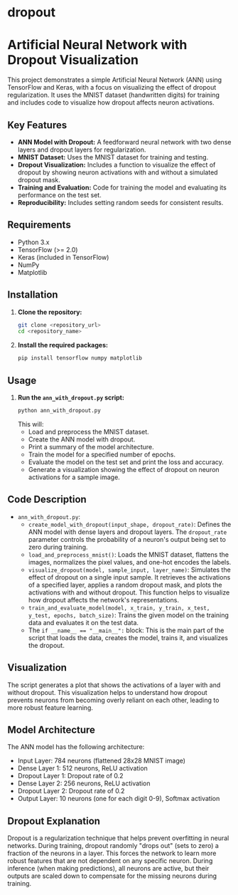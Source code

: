 # dropout
# Artificial Neural Network with Dropout Visualization

This project demonstrates a simple Artificial Neural Network (ANN) using TensorFlow and Keras, with a focus on visualizing the effect of dropout regularization.  It uses the MNIST dataset (handwritten digits) for training and includes code to visualize how dropout affects neuron activations.

## Key Features

* **ANN Model with Dropout:** A feedforward neural network with two dense layers and dropout layers for regularization.
* **MNIST Dataset:** Uses the MNIST dataset for training and testing.
* **Dropout Visualization:** Includes a function to visualize the effect of dropout by showing neuron activations with and without a simulated dropout mask.
* **Training and Evaluation:** Code for training the model and evaluating its performance on the test set.
* **Reproducibility:** Includes setting random seeds for consistent results.

## Requirements

* Python 3.x
* TensorFlow (>= 2.0)
* Keras (included in TensorFlow)
* NumPy
* Matplotlib

## Installation

1.  **Clone the repository:**
    ```bash
    git clone <repository_url>
    cd <repository_name>
    ```
2.  **Install the required packages:**
    ```bash
    pip install tensorflow numpy matplotlib
    ```

## Usage

1.  **Run the `ann_with_dropout.py` script:**
    ```bash
    python ann_with_dropout.py
    ```
    This will:
    * Load and preprocess the MNIST dataset.
    * Create the ANN model with dropout.
    * Print a summary of the model architecture.
    * Train the model for a specified number of epochs.
    * Evaluate the model on the test set and print the loss and accuracy.
    * Generate a visualization showing the effect of dropout on neuron activations for a sample image.

## Code Description

* `ann_with_dropout.py`:
    * `create_model_with_dropout(input_shape, dropout_rate)`:  Defines the ANN model with dense layers and dropout layers.  The `dropout_rate` parameter controls the probability of a neuron's output being set to zero during training.
    * `load_and_preprocess_mnist()`:  Loads the MNIST dataset, flattens the images, normalizes the pixel values, and one-hot encodes the labels.
    * `visualize_dropout(model, sample_input, layer_name)`:  Simulates the effect of dropout on a single input sample.  It retrieves the activations of a specified layer, applies a random dropout mask, and plots the activations with and without dropout.  This function helps to visualize how dropout affects the network's representations.
    * `train_and_evaluate_model(model, x_train, y_train, x_test, y_test, epochs, batch_size)`:  Trains the given model on the training data and evaluates it on the test data.
    * The `if __name__ == "__main__":` block:  This is the main part of the script that loads the data, creates the model, trains it, and visualizes the dropout.

## Visualization

The script generates a plot that shows the activations of a layer with and without dropout.  This visualization helps to understand how dropout prevents neurons from becoming overly reliant on each other, leading to more robust feature learning.

## Model Architecture

The ANN model has the following architecture:

* Input Layer:  784 neurons (flattened 28x28 MNIST image)
* Dense Layer 1:  512 neurons, ReLU activation
* Dropout Layer 1:  Dropout rate of 0.2
* Dense Layer 2:  256 neurons, ReLU activation
* Dropout Layer 2:  Dropout rate of 0.2
* Output Layer:  10 neurons (one for each digit 0-9), Softmax activation

## Dropout Explanation

Dropout is a regularization technique that helps prevent overfitting in neural networks.  During training, dropout randomly "drops out" (sets to zero) a fraction of the neurons in a layer.  This forces the network to learn more robust features that are not dependent on any specific neuron.  During inference (when making predictions), all neurons are active, but their outputs are scaled down to compensate for the missing neurons during training.


